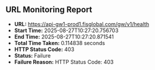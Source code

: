 ## URL Monitoring Report

- **URL:** https://api-gw1-prod1.fisglobal.com/gw/v1/health
- **Start Time:** 2025-08-27T10:27:20.756703
- **End Time:** 2025-08-27T10:27:20.871541
- **Total Time Taken:** 0.114838 seconds
- **HTTP Status Code:** 403
- **Status:** Failure
- **Failure Reason:** HTTP Status Code: 403
